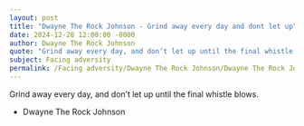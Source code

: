 ```yaml
---
layout: post
title: "Dwayne The Rock Johnson - Grind away every day and dont let up"
date: 2024-12-28 12:00:00 -0000
author: Dwayne The Rock Johnson
quote: "Grind away every day, and don’t let up until the final whistle blows."
subject: Facing adversity
permalink: /Facing adversity/Dwayne The Rock Johnson/Dwayne The Rock Johnson - Grind away every day and dont let up
---
```


Grind away every day, and don’t let up until the final whistle blows.

- Dwayne The Rock Johnson
